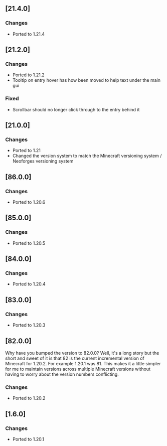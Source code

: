 ## [21.4.0]

### Changes

- Ported to 1.21.4

## [21.2.0]

### Changes

- Ported to 1.21.2
- Tooltip on entry hover has how been moved to help text under the main gui

### Fixed

- Scrollbar should no longer click through to the entry behind it

## [21.0.0]

### Changes

- Ported to 1.21
- Changed the version system to match the Minecraft versioning system / Neoforges versioning system

## [86.0.0]

### Changes

- Ported to 1.20.6

## [85.0.0]

### Changes

- Ported to 1.20.5

## [84.0.0]

### Changes

- Ported to 1.20.4

## [83.0.0]

### Changes

- Ported to 1.20.3

## [82.0.0]

Why have you bumped the version to 82.0.0? Well, it's a long story but the short and sweet of it is that 82 is the current incremental version of Minecraft for 1.20.2. For example 1.20.1 was 81. This makes it a little simpler for me to maintain versions across multiple Minecraft versions without having to worry about the version numbers conflicting.

### Changes

- Ported to 1.20.2

## [1.6.0]

### Changes

- Ported to 1.20.1
